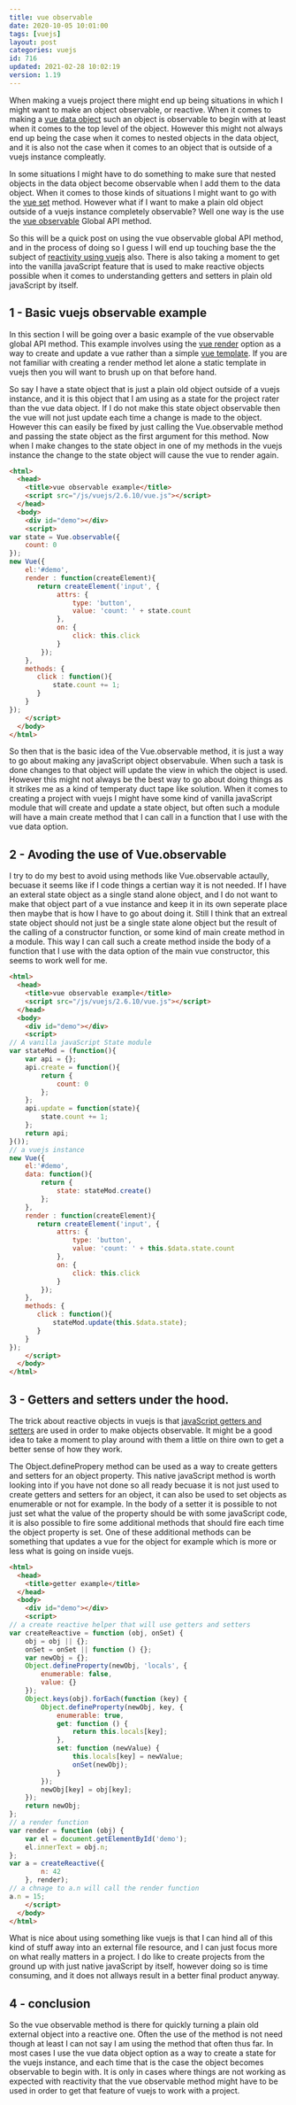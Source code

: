 ```yaml
---
title: vue observable
date: 2020-10-05 10:01:00
tags: [vuejs]
layout: post
categories: vuejs
id: 716
updated: 2021-02-28 10:02:19
version: 1.19
---
```


When making a vuejs project there might end up being situations in which I might want to make an object observable, or reactive. When it comes to making a [vue data object](/2019/05/18/vuejs-data/) such an object is observable to begin with at least when it comes to the top level of the object. However this might not always end up being the case when it comes to nested objects in the data object, and it is also not the case when it comes to an object that is outside of a vuejs instance compleatly.

In some situations I might have to do something to make sure that nested objects in the data object become observable when I add them to the data object. When it comes to those kinds of situations I might want to go with the [vue set](/2019/05/08/vuejs-set/) method. However what if I want to make a plain old object outside of a vuejs instance completely observable? Well one way is the use the [vue observable](https://vuejs.org/v2/api/#Vue-observable) Global API method.

So this will be a quick post on using the vue observable global API method, and in the process of doing so I guess I will end up touching base the the subject of [reactivity using vuejs](https://vuejs.org/v2/guide/reactivity.html) also. There is also taking a moment to get into the vanilla javaScript feature that is used to make reactive objects possible when it comes to understanding getters and setters in plain old javaScript by itself.

<!-- more -->

## 1 - Basic vuejs observable example

In this section I will be going over a basic example of the vue observable global API method. This example involves using the [vue render](/2019/05/12/vuejs-render/) option as a way to create and update a vue rather than a simple [vue template](/2019/05/07/vuejs-template/). If you are not familiar with creating a render method let alone a static template in vuejs then you will want to brush up on that before hand.

So say I have a state object that is just a plain old object outside of a vuejs instance, and it is this object that I am using as a state for the project rater than the vue data object. If I do not make this state object observable then the vue will not just update each time a change is made to the object. However this can easily be fixed by just calling the Vue.observable method and passing the state object as the first argument for this method. Now when I make changes to the state object in one of my methods in the vuejs instance the change to the state object will cause the vue to render again.

```html
<html>
  <head>
    <title>vue observable example</title>
    <script src="/js/vuejs/2.6.10/vue.js"></script>
  </head>
  <body>
    <div id="demo"></div>
    <script>
var state = Vue.observable({
    count: 0
});
new Vue({
    el:'#demo',
    render : function(createElement){
       return createElement('input', {
            attrs: {
                type: 'button',
                value: 'count: ' + state.count
            },
            on: {
                click: this.click
            }
        });
    },
    methods: {
       click : function(){
           state.count += 1;
       }
    }
});
    </script>
  </body>
</html>
```

So then that is the basic idea of the Vue.observable method, it is just a way to go about making any javaScript object observabule. When such a task is done changes to that object will update the view in which the object is used. However this might not always be the best way to go about doing things as it strikes me as a kind of temperaty duct tape like solution. When it comes to creating a project with vuejs I might have some kind of vanilla javaScript module that will create and update a state object, but often such a module will have a main create method that I can call in a function that I use with the vue data option.

## 2 - Avoding the use of Vue.observable

I try to do my best to avoid using methods like Vue.observable actaully, becuase it seems like if I code things a certian way it is not needed. If I have an exteral state object as a single stand alone object, and I do not want to make that object part of a vue instance and keep it in its own seperate place then maybe that is how I have to go about doing it. Still I think that an extreal state object should not just be a single state alone object but the result of the calling of a constructor function, or some kind of main create method in a module. This way I can call such a create method inside the body of a function that I use with the data option of the main vue constructor, this seems to work well for me.

```html
<html>
  <head>
    <title>vue observable example</title>
    <script src="/js/vuejs/2.6.10/vue.js"></script>
  </head>
  <body>
    <div id="demo"></div>
    <script>
// A vanilla javaScript State module
var stateMod = (function(){
    var api = {};
    api.create = function(){
        return {
            count: 0
        };
    };
    api.update = function(state){
        state.count += 1;
    };
    return api;
}());
// a vuejs instance 
new Vue({
    el:'#demo',
    data: function(){
        return {
            state: stateMod.create()
        };
    },
    render : function(createElement){
       return createElement('input', {
            attrs: {
                type: 'button',
                value: 'count: ' + this.$data.state.count
            },
            on: {
                click: this.click
            }
        });
    },
    methods: {
       click : function(){
           stateMod.update(this.$data.state);
       }
    }
});
    </script>
  </body>
</html>
```

## 3 - Getters and setters under the hood.

The trick about reactive objects in vuejs is that [javaScript getters and setters](/2020/10/07/js-javascript-getter/) are used in order to make objects observable. It might be a good idea to take a moment to play around with them a little on thire own to get a better sense of how they work.

The Object.definePropery method can be used as a way to create getters and setters for an object property. This native javaScript method is worth looking into if you have not done so all ready becuase it is not just used to create getters and setters for an object, it can also be used to set objects as enumerable or not for example. In the body of a setter it is possible to not just set what the value of the property should be with some javaScript code, it is also possible to fire some additional methods that should fire each time the object property is set. One of these additional methods can be something that updates a vue for the object for example which is more or less what is going on inside vuejs.

```html
<html>
  <head>
    <title>getter example</title>
  </head>
  <body>
    <div id="demo"></div>
    <script>
// a create reactive helper that will use getters and setters
var createReactive = function (obj, onSet) {
    obj = obj || {};
    onSet = onSet || function () {};
    var newObj = {};
    Object.defineProperty(newObj, 'locals', {
        enumerable: false,
        value: {}
    });
    Object.keys(obj).forEach(function (key) {
        Object.defineProperty(newObj, key, {
            enumerable: true,
            get: function () {
                return this.locals[key];
            },
            set: function (newValue) {
                this.locals[key] = newValue;
                onSet(newObj);
            }
        });
        newObj[key] = obj[key];
    });
    return newObj;
};
// a render function
var render = function (obj) {
    var el = document.getElementById('demo');
    el.innerText = obj.n;
};
var a = createReactive({
        n: 42
    }, render);
// a chnage to a.n will call the render function
a.n = 15;
    </script>
  </body>
</html>
```

What is nice about using something like vuejs is that I can hind all of this kind of stuff away into an external file resource, and I can just focus more on what really matters in a project. I do like to create projects from the ground up with just native javaScript by itself, however doing so is time consuming, and it does not allways result in a better final product anyway.

## 4 - conclusion

So the vue observable method is there for quickly turning a plain old external object into a reactive one. Often the use of the method is not need though at least I can not say I am using the method that often thus far. In most cases I use the vue data object option as a way to create a state for the vuejs instance, and each time that is the case the object becomes observable to begin with. It is only in cases where things are not working as expected with reactivity that the vue observable method might have to be used in order to get that feature of vuejs to work with a project.
